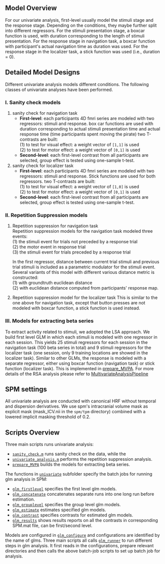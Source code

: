 ## Model Overview
For our univariate analysis, first-level usually model the stimuli stage and the response stage. Depending on the conditions, they maybe further split into different regressors. For the stimuli presentation stage, a boxcar function is used, with duration corresponding to the length of stimuli presentation. For the response stage in navigation task, a boxcar function with participant's actual navigation time as duration was used. For the response stage in the localizer task, a stick function was used (i.e., duration = 0).

## Detailed Model Designs
Different univariate analysis models different conditions. The following classes of univariate analyses have been performed.
### I. Sanity check models
1. sanity check for navigation task  
   - **First-level**: each participants 4D fmri series are modeled with two regressors: stimuli and response. box car functions are used with duration corresponding to actual stimuli presentation time and actual response time (time participants spent moving the pirate)
   two T-contrasts are built:  
    (1) to test for visual effect: a weight vector of `[1,1]` is used  
    (2) to test for motor effect: a weight vector of `[0,1]` is used  
    - **Second-level**: each first-level contrast from all participants are selected, group effect is tested using one-sample t-test.
2. sanity check for localizer task  
   - **First-level**: each participants 4D fmri series are modeled with two regressors: stimuli and response. Stick functions are used for both regressors.
   two T-contrasts are built:    
    (1) to test for visual effect: a weight vector of `[1,0]` is used   
    (2) to test for motor effect: a weight vector of `[0,1]` is used   
   - **Second-level**: each first-level contrast from all participants are selected, group effect is tested using one-sample t-test.  

### II. Repetition Suppression models
1. Repetition suppression for navigation task  
   Repetition suppression models for the navigation task modeled three events:  
   (1) the stimuli event for trials not preceded by a response trial   
   (2) the motor event in response trial  
   (3) the stimuli event for trials preceded by a response trial    

   In the first regressor, distance between current trial stimuli and previous trial stimuli is included as a parametric modulator for the stimuli event.  Several variants of this model with different various distance metric is constructed:  
   (1) with groundtruth euclidean distance  
   (2) with euclidean distance computed from participants' response map.

2. Repetition suppression model for the localizer task
   This is similar to the one above for navigation task, except that button presses are not modeled with boxcar function, a stick function is used instead. 

### III. Models for extracting beta series
To extract activity related to stimuli, we adopted the LSA approach. We build first level GLM in which each stimuli is modeled with one regressor in each session. This yields 25 stimuli regressors for each session in the navigation task (100 beta series in total) and 9 stimuli regressors for the localizer task (one session, only 9 training locations are showed in the localizer task). Similar to other GLMs, the response is modeled with a separate regressor, either using boxcar function (navigation task) or stick function (localizer task). This is implemented in [prepare_MVPA](/scripts/Exp1_fmri/prepare_MVPA.m). For more details of the RSA analysis please refer to [MultivariateAnalysisPipeline](/src/multivariate/MultivariateAnalysisPipeline.md)

## SPM settings
All univariate analysis are conducted with canonical HRF without temporal and dispersion derivatives. We use spm's intracranial volume mask as explicit mask (mask_ICV.nii in the `spm/tpm` directory) combined with a lowered implicit masking threshold of 0.2. 

## Scripts Overview
Three main scripts runs univariate analysis: 
- [`sanity_check.m`](/scripts/Exp1_fmri/sanity_check.m) runs sanity check on the data, while the
- [`univariate_analysis.m`](/scripts/Exp1_fmri/univariate_analysis.m) performs the repetition suppression analysis.
- [`prepare_MVPA`](/scripts/Exp1_fmri/prepare_MVPA.m) builds the models for extracting beta series.

The functions in [`univariate`](/src/univariate/) subfolder specify the batch jobs for running glm analysis in SPM:  
- [`glm_firstlevel`](/src/univariate/glm_firstlevel.m) specifies the first level glm models. 
- [`glm_concatenate`](/src/univariate/glm_concatenate.m) concatenates separate runs into one long run before estimation. 
- [`glm_grouplevel`](/src/univariate/glm_grouplevel.m) specifies the group level glm models. 
- [`glm_estimate`](/src/univariate/glm_estimate.m) estimates specified glm models.  
- [`glm_contrast`](/src/univariate/glm_contrast.m) specifies contrasts for estimated glm models. 
- [`glm_results`](/src/univariate/glm_results.m) shows results reports on all the contrasts in corresponding SPM.mat file, can be first/second level.   

Models are configured in [`glm_configure`](/src/univariate/glm_configure.m) and configurations are identified by the name of glms. Three main scripts all calls [`glm_runner`](/src/univariate/glm_runner.m) to run different steps in glm analysis. It first reads in the configurations, prepare relevant directories and then calls the above batch-job scripts to set up batch job for analysis. 